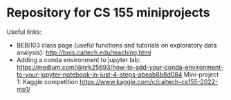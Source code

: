 # Repository for CS 155 miniprojects
Useful links: 
 - BEBi103 class page (useful functions and tutorials on exploratory data analysis): http://bois.caltech.edu/teaching.html
 - Adding a conda environment to jupyter lab: https://medium.com/@nrk25693/how-to-add-your-conda-environment-to-your-jupyter-notebook-in-just-4-steps-abeab8b8d084
Mini-project 1: Kaggle competition
  https://www.kaggle.com/c/caltech-cs155-2022-mp1/
  
